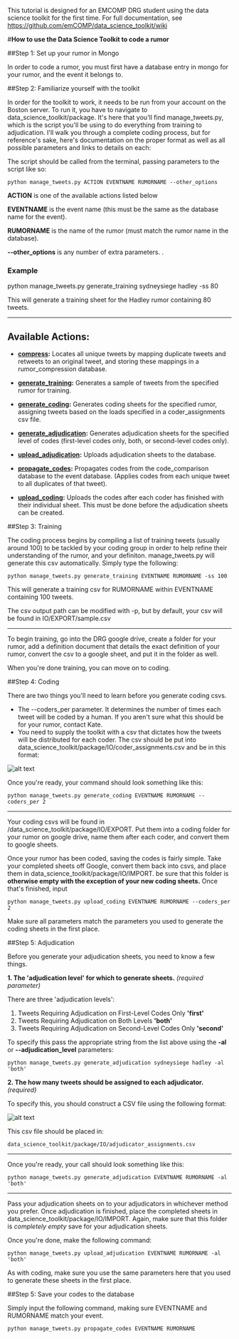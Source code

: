 This tutorial is designed for an EMCOMP DRG student using the data science toolkit for the first time. For full documentation, see https://github.com/emCOMP/data_science_toolkit/wiki

#**How to use the Data Science Toolkit to code a rumor**

##Step 1: Set up your rumor in Mongo

In order to code a rumor, you must first have a database entry in mongo for your rumor, and the event it belongs to. 

##Step 2: Familiarize yourself with the toolkit

In order for the toolkit to work, it needs to be run from your account on the Boston server. To run it, you have to 
navigate to data_science_toolkit/package. It's here that you'll find manage_tweets.py, which is the script you'll be 
using to do everything from training to adjudication. I'll walk you through a complete coding process, but for 
reference's sake, here's documentation on the proper format as well as all possible parameters and links to details on 
each:


The script should be called from the terminal, passing parameters to the script like so:

    python manage_tweets.py ACTION EVENTNAME RUMORNAME --other_options

**ACTION** is one of the available actions listed below

**EVENTNAME** is the event name (this must be the same as the database name for the event).

**RUMORNAME** is the name of the rumor (must match the rumor name in the database).

**--other_options** is any number of extra parameters. .

<h3>Example</h3>
    python manage_tweets.py generate_training sydneysiege hadley -ss 80

This will generate a training sheet for the Hadley rumor containing 80 tweets.

***

<h2>Available Actions:</h2>

* **[compress](https://github.com/emCOMP/data_science_toolkit/wiki/compress):** Locates all unique tweets by mapping 
duplicate tweets and retweets to an original tweet, and storing these mappings in a rumor_compression database.

* **[generate_training](https://github.com/emCOMP/data_science_toolkit/wiki/generate_training):**
Generates a sample of tweets from the specified rumor for training.

* **[generate_coding](https://github.com/emCOMP/data_science_toolkit/wiki/generate_coding):**
Generates coding sheets for the specified rumor, assigning tweets based on the loads specified in a coder_assignments 
csv file.

* **[generate_adjudication](https://github.com/emCOMP/data_science_toolkit/wiki/generate-adjudication):**
Generates adjudication sheets for the specified level of codes (first-level codes only, both, or second-level codes 
only).

* **[upload_adjudication](https://github.com/emCOMP/data_science_toolkit/wiki/upload_adjudication):**
Uploads adjudication sheets to the database.

* **[propagate_codes](https://github.com/emCOMP/data_science_toolkit/wiki/propagate_codes):**
Propagates codes from the code_comparison database to the event database. (Applies codes from each unique tweet to all 
duplicates of that tweet).

* **[upload_coding](https://github.com/emCOMP/data_science_toolkit/wiki/upload_coding):**
Uploads the codes after each coder has finished with their individual sheet. This must be done before the adjudication 
sheets can be created.

##Step 3: Training

The coding process begins by compiling a list of training tweets (usually around 100) to be tackled by your coding 
group in order to help refine their understanding of the rumor, and your definiton. manage_tweets.py will generate 
this csv automatically. Simply type the following:

    python manage_tweets.py generate_training EVENTNAME RUMORNAME -ss 100

This will generate a training csv for RUMORNAME within EVENTNAME containing 100 tweets.

The csv output path can be modified with -p, but by default, your csv will be found in IO/EXPORT/sample.csv

***

To begin training, go into the DRG google drive, create a folder for your rumor, add a definition document that 
details the exact definition of your rumor, convert the csv to a google sheet, and put it in the folder as well.

When you're done training, you can move on to coding.

##Step 4: Coding

There are two things you'll need to learn before you generate coding csvs.

+ The --coders_per parameter. It determines the number of times each tweet will be coded by a human. If you aren't 
sure what this should be for your rumor, contact Kate.
+ You need to supply the toolkit with a csv that dictates how the tweets will be distributed for each coder. The csv 
should be put into data_science_toolkit/package/IO/coder_assignments.csv and be in this format:

![alt text](http://i.imgur.com/j4pLUQi.png)

Once you're ready, your command should look something like this:


    python manage_tweets.py generate_coding EVENTNAME RUMORNAME --coders_per 2

***

Your coding csvs will be found in /data_science_toolkit/package/IO/EXPORT. Put them into a coding folder for your 
rumor on google drive, name them after each coder, and convert them to google sheets. 

Once your rumor has been coded, saving the codes is fairly simple. Take your completed sheets off Google, convert them 
back into csvs, and place them in data_science_toolkit/package/IO/IMPORT. be sure that this folder is **otherwise empty 
with the exception of your new coding sheets.** Once that's finished, input

    python manage_tweets.py upload_coding EVENTNAME RUMORNAME --coders_per 2

Make sure all parameters match the parameters you used to generate the coding sheets in the first place.

##Step 5: Adjudication

Before you generate your adjudication sheets, you need to know a few things.

**1. The 'adjudication level' for which to generate sheets.** _(required parameter)_

There are three 'adjudication levels':

1. Tweets Requiring Adjudication on First-Level Codes Only **'first'**
2. Tweets Requiring Adjudication on Both Levels **'both'**
3. Tweets Requiring Adjudication on Second-Level Codes Only **'second'**

To specify this pass the appropriate string from the list above using the **-al** or **--adjudication_level** 
parameters:

    python manage_tweets.py generate_adjudication sydneysiege hadley -al 'both'

**2. The how many tweets should be assigned to each adjudicator.** _(required)_

To specify this, you should construct a CSV file using the following format:

![alt text](http://i.imgur.com/GxRzDRN.png)

This csv file should be placed in:

    data_science_toolkit/package/IO/adjudicator_assignments.csv

***

Once you're ready, your call should look something like this:

    python manage_tweets.py generate_adjudication EVENTNAME RUMORNAME -al 'both'

***

Pass your adjudication sheets on to your adjudicators in whichever method you prefer. Once adjudication is finished, 
place the completed sheets in data_science_toolkit/package/IO/IMPORT. Again, make sure that this folder is *completely 
empty* save for your adjudication sheets.

Once you're done, make the following command:

    python manage_tweets.py upload_adjudication EVENTNAME RUMORNAME -al 'both'

As with coding, make sure you use the same parameters here that you used to generate these sheets in the first place.

##Step 5: Save your codes to the database

Simply input the following command, making sure EVENTNAME and RUMORNAME match your event.

    python manage_tweets.py propagate_codes EVENTNAME RUMORNAME
